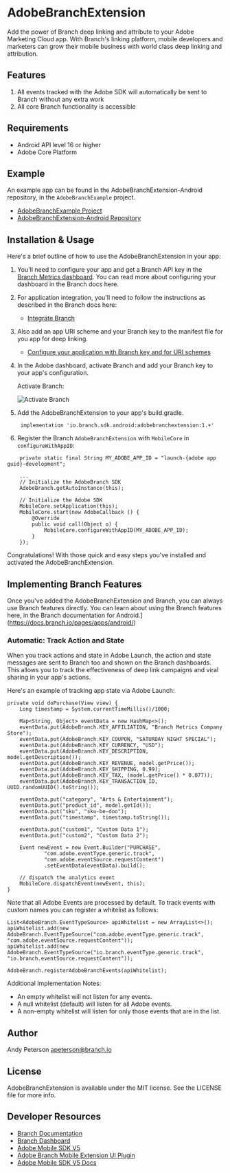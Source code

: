 # AdobeBranchExtension

Add the power of Branch deep linking and attribute to your Adobe Marketing Cloud app. With Branch's linking platform, mobile developers and marketers can grow their mobile business with world class deep linking and attribution.

## Features
1. All events tracked with the Adobe SDK will automatically be sent to Branch without any extra work
2. All core Branch functionality is accessible

## Requirements
- Android API level 16 or higher
- Adobe Core Platform

## Example

An example app can be found in the AdobeBranchExtension-Android repository, in the `AdobeBranchExample`
project.

- [AdobeBranchExample Project](https://github.com/BranchMetrics/AdobeBranchExtension-Android/tree/master/AdobeBranchExample)
- [AdobeBranchExtension-Android Repository](https://github.com/BranchMetrics/AdobeBranchExtension-Android)

## Installation & Usage

Here's a brief outline of how to use the AdobeBranchExtension in your app:

1. You'll need to configure your app and get a Branch API key in the [Branch Metrics dashboard](https://branch.dashboard.branch.io/account-settings/app). You can read more about configuring your dashboard in the Branch docs here.

2. For application integration, you'll need to follow the instructions as described in the Branch docs here:

   - [Integrate Branch](https://docs.branch.io/pages/apps/android/)

3. Also add an app URI scheme and your Branch key to the manifest file for you app for deep linking.

   - [Configure your application with Branch key and for URI schemes](https://docs.branch.io/pages/apps/android/#configure-app)

4. In the Adobe dashboard, activate Branch and add your Branch key to your app's configuration.

   Activate Branch:

   ![Activate Branch](scripts/images/adobe-dash-install.png)

5. Add the AdobeBranchExtension to your app's build.gradle.

        implementation 'io.branch.sdk.android:adobebranchextension:1.+'

6. Register the Branch `AdobeBranchExtension` with `MobileCore` in `configureWithAppID`:

```
    private static final String MY_ADOBE_APP_ID = "launch-{adobe app guid}-development";

    ...
    // Initialize the AdobeBranch SDK
    AdobeBranch.getAutoInstance(this);
    
    // Initialize the Adobe SDK
    MobileCore.setApplication(this);
    MobileCore.start(new AdobeCallback () {
        @Override
        public void call(Object o) {
            MobileCore.configureWithAppID(MY_ADOBE_APP_ID);
        }
    });

```

Congratulations! With those quick and easy steps you've installed and activated the AdobeBranchExtension.

## Implementing Branch Features

Once you've added the AdobeBranchExtension and Branch, you can always use Branch features directly. You can learn about using the Branch features here, in the Branch documentation for Android.](https://docs.branch.io/pages/apps/android/)


### Automatic: Track Action and State
When you track actions and state in Adobe Launch, the action and state messages are sent to Branch too and shown on the
Branch dashboards. This allows you to track the effectiveness of deep link campaigns and viral sharing in your app's actions.

Here's an example of tracking app state via Adobe Launch:

    private void doPurchase(View view) {
        Long timestamp = System.currentTimeMillis()/1000;

        Map<String, Object> eventData = new HashMap<>();
        eventData.put(AdobeBranch.KEY_AFFILIATION, "Branch Metrics Company Store");
        eventData.put(AdobeBranch.KEY_COUPON, "SATURDAY NIGHT SPECIAL");
        eventData.put(AdobeBranch.KEY_CURRENCY, "USD");
        eventData.put(AdobeBranch.KEY_DESCRIPTION, model.getDescription());
        eventData.put(AdobeBranch.KEY_REVENUE, model.getPrice());
        eventData.put(AdobeBranch.KEY_SHIPPING, 0.99);
        eventData.put(AdobeBranch.KEY_TAX, (model.getPrice() * 0.077));
        eventData.put(AdobeBranch.KEY_TRANSACTION_ID, UUID.randomUUID().toString());

        eventData.put("category", "Arts & Entertainment");
        eventData.put("product_id", model.getId());
        eventData.put("sku", "sku-be-doo");
        eventData.put("timestamp", timestamp.toString());

        eventData.put("custom1", "Custom Data 1");
        eventData.put("custom2", "Custom Data 2");

        Event newEvent = new Event.Builder("PURCHASE",
                "com.adobe.eventType.generic.track",
                "com.adobe.eventSource.requestContent")
                .setEventData(eventData).build();

        // dispatch the analytics event
        MobileCore.dispatchEvent(newEvent, this);
    }

Note that all Adobe Events are processed by default.  To track events with custom names you can register a whitelist as follows:

    List<AdobeBranch.EventTypeSource> apiWhitelist = new ArrayList<>();
    apiWhitelist.add(new AdobeBranch.EventTypeSource("com.adobe.eventType.generic.track", "com.adobe.eventSource.requestContent"));
    apiWhitelist.add(new AdobeBranch.EventTypeSource("io.branch.eventType.generic.track", "io.branch.eventSource.requestContent"));

    AdobeBranch.registerAdobeBranchEvents(apiWhitelist);

Additional Implementation Notes:

* An empty whitelist will not listen for any events.
* A null whitelist (default) will listen for all Adobe events.
* A non-empty whitelist will listen for only those events that are in the list.


## Author

Andy Peterson apeterson@branch.io

## License

AdobeBranchExtension is available under the MIT license. See the LICENSE file for more info.

## Developer Resources

- [Branch Documentation](https://docs.branch.io/)
- [Branch Dashboard](https://dashboard.branch.io/)
- [Adobe Mobile SDK V5](https://launch.gitbook.io/marketing-mobile-sdk-v5-by-adobe-documentation/release-notes)
- [Adobe Branch Mobile Extension UI Plugin](https://github.com/BranchMetrics/adobe-branch-mobile-plugin)
- [Adobe Mobile SDK V5 Docs](https://launch.gitbook.io/marketing-mobile-sdk-v5-by-adobe-documentation/build-your-own-extension)